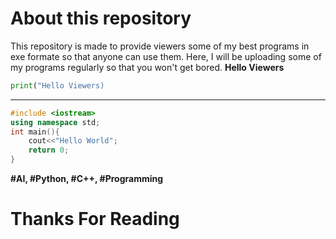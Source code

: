 # About this repository
This repository is made to provide viewers some of my best programs in exe formate so that anyone can use them.
Here, I will be uploading some of my programs regularly so that you won't get bored.
**Hello Viewers**
```python
print("Hello Viewers)
```
-----------
```c++
#include <iostream>
using namespace std;
int main(){
    cout<<"Hello World";
    return 0;
}
```
**#AI, #Python, #C++, #Programming**
# Thanks For Reading

